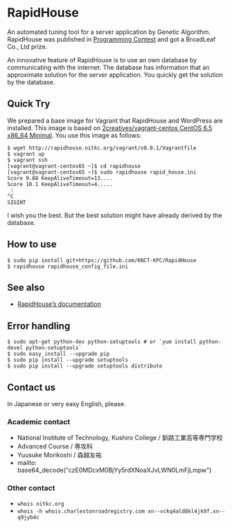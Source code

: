 RapidHouse
==========
An automated tuning tool for a server application by Genetic Algorithm.
RapidHouse was published in [Programming Contest](http://www.procon.gr.jp/) and got a BroadLeaf Co., Ltd prize.

An innovative feature of RapidHouse is to use an own database by communicating with the internet.
The database has information that an approximate solution for the server application.
You quickly get the solution by the database.


## Quick Try

We prepared a base image for Vagrant that RapidHouse and WordPress are installed.
This image is based on [2creatives/vagrant-centos CentOS 6.5 x86_64 Minimal](https://github.com/2creatives/vagrant-centos/releases/tag/v6.5.3).
You use this image as follows:

    $ wget http://rapidhouse.nitkc.org/vagrant/v0.0.1/Vagrantfile
    $ vagrant up
    $ vagrant ssh
    [vagrant@vagrant-centos65 ~]$ cd rapidhouse
    [vagrant@vagrant-centos65 ~]$ sudo rapidhouse rapid_house.ini
    Score 9.88 KeepAliveTimeout=13....
    Score 10.1 KeepAliveTimeout=4.....
	 :
    ^C
    SIGINT
   
I wish you the best.
But the best solution might have already derived by the database.


## How to use

    $ sudo pip install git+https://github.com/KNCT-KPC/RapidHouse
    $ rapidhouse rapidhouse_config_file.ini

## See also

  * [RapidHouse’s documentation](http://rapidhouse.nitkc.org/)

## Error handling

    $ sudo apt-get python-dev python-setuptools # or `yum install python-devel python-setuptools`
    $ sudo easy_install --upgrade pip
    $ sudo pip install --upgrade setuptools
    $ sudo pip install --upgrade setuptools distribute

## Contact us

In Japanese or very easy English, please.

### Academic contact

  * National Institute of Technology, Kushiro College / 釧路工業高等専門学校
  * Advanced Course / 専攻科
  * Yuusuke Morikoshi / 森越友祐
  * mailto: base64\_decode("czE0MDcxM0BjYy5rdXNoaXJvLWN0LmFjLmpw")

### Other contact

  * `whois nitkc.org`
  * `whois -h whois.charlestonroadregistry.com xn--vckq4ald8kl4jk9f.xn--q9jyb4c`

